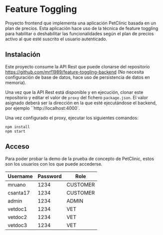 # Feature Toggling

Proyecto frontend que implementa una aplicación PetClinic basada en un plan de precios. Esta aplicación hace uso de la técnica de feature toggling para habilitar o deshabilitar las funcionalidades según el plan de precios activo al que esté suscrito el usuario autenticado.

## Instalación

Este proyecto consume la API Rest que puede clonarse del repositorio https://github.com/mrf1989/feature-toggling-backend (No necesita configuración de base de datos, hace uso de persistencia de datos en memoria).

Una vez que la API Rest está disponible y en ejecución, clonar este repositorio y editar el valor de `proxy` del fichero `package.json`. El valor asignado deberá ser la dirección en la que esté ejecutándose el backend, por ejemplo ``http://localhost:4000`.

Una vez configurado el proxy, ejecutar los siguientes comandos:

```
npm install
npm start
```

## Acceso

Para poder probar la demo de la prueba de concepto de PetClinic, estos son los usuarios con los que puede accederse.

| **Username** | **Password** | **Role** |
|--------------|--------------|----------|
| mruano       | 1234         | CUSTOMER |
| csanta17     | 1234         | CUSTOMER |
| admin        | 1234         | ADMIN    |
| vetdoc1      | 1234         | VET      |
| vetdoc2      | 1234         | VET      |
| vetdoc3      | 1234         | VET      |
